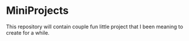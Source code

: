# MiniProjects
This repository will contain couple fun little project that I been meaning to create for a while.
